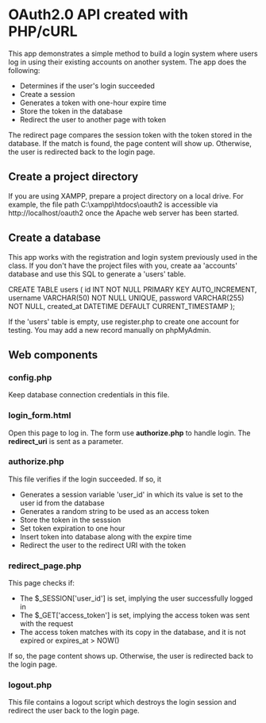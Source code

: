 # OAuth2.0 API created with PHP/cURL

This app demonstrates a simple method to build a login system where users log in using their existing accounts on another system. The app does the following:
* Determines if the user's login succeeded
* Create a session
* Generates a token with one-hour expire time
* Store the token in the database
* Redirect the user to another page with token

The redirect page compares the session token with the token stored in the database. If the match is found, the page content will show up. Otherwise, the user is redirected back to the login page.

## Create a project directory
If you are using XAMPP, prepare a project directory on a local drive. For example, the file path C:\xampp\htdocs\oauth2 is accessible via http://localhost/oauth2 once the Apache web server has been started.

## Create a database
This app works with the registration and login system previously used in the class. If you don't have the project files with you, create aa 'accounts' database and use this SQL to generate a 'users' table.

CREATE TABLE users (
    id INT NOT NULL PRIMARY KEY AUTO_INCREMENT,
    username VARCHAR(50) NOT NULL UNIQUE,
    password VARCHAR(255) NOT NULL,
    created_at DATETIME DEFAULT CURRENT_TIMESTAMP
);

If the 'users' table is empty, use register.php to create one account for testing. You may add a new record manually on phpMyAdmin.

## Web components
### config.php
Keep database connection credentials in this file.

### login_form.html
Open this page to log in. The form use **authorize.php** to handle login. The **redirect_uri** is sent as a parameter.

### authorize.php
This file verifies if the login succeeded. If so, it
* Generates a session variable 'user_id' in which its value is set to the user id from the database
* Generates a random string to be used as an access token
* Store the token in the sesssion
* Set token expiration to one hour
* Insert token into database along with the expire time
* Redirect the user to the redirect URI with the token

### redirect_page.php
This page checks if:
* The $_SESSION['user_id'] is set, implying the user successfully logged in
* The $_GET['access_token'] is set, implying the access token was sent with the request
* The access token matches with its copy in the database, and it is not expired or expires_at > NOW()

If so, the page content shows up. Otherwise, the user is redirected back to the login page.

### logout.php
This file contains a logout script which destroys the login session and redirect the user back to the login page.
